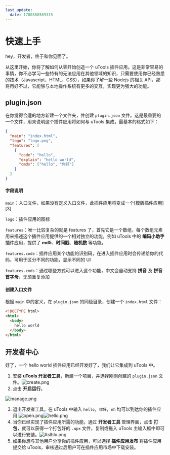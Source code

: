 ```yaml
---
last_update:
  date: 1700888569315
---
```


# 快速上手

hey，开发者，终于和你见面了。

从这里开始，你将了解如何从零开始创造一个 uTools 插件应用。这是非常容易的事情，你不必学习一些特有的无法应用在其他领域的知识，只需要使用你已经熟悉的技术（Javascript、HTML、CSS），如果你了解一些 Nodejs 的相关 API，那将再好不过，它能够与本地操作系统有更多的交互，实现更为强大的功能。

## plugin.json

在你觉得合适的地方新建一个文件夹，并创建 `plugin.json` 文件。这是最重要的一个文件，用来说明这个插件应用将如何与 uTools 集成，最基本的格式如下：

```json
{
  "main": "index.html",
  "logo": "logo.png",
  "features": [
    {
      "code": "hello",
      "explain": "hello world",
      "cmds": ["hello", "你好"]
    }
  ]
}
```

#### 字段说明

`main`：入口文件，如果没有定义入口文件，此插件应用将变成一个[模版插件应用][3]

`logo`：插件应用的图标

`features`：唯一比较复杂的就是 features 了，首先它是一个数组，每个数组元素用来描述这个插件应用提供的一个相对独立的功能，例如 uTools 中的 **编码小助手** 插件应用，提供了 **md5**、**时间戳**、**随机数** 等功能。

`features.code`：插件应用某个功能的识别码，在进入插件应用时会传递给你的代码，可用于区分不同的功能，显示不同的 UI

`features.cmds`：通过哪些方式可以进入这个功能，中文会自动支持 **拼音** 及 **拼音首字母**，无须重复添加

#### 创建入口文件

根据 `main` 中的定义，在 `plugin.json` 的同级目录，创建一个 `index.html` 文件：

```html
<!DOCTYPE html>
<html>
  <body>
    hello world
  </body>
</html>
```

## 开发者中心

好了，一个 hello world 插件应用已经开发好了，我们让它集成到 uTools 中。

1. 安装 **uTools 开发者工具**，新建一个项目，并选择刚刚创建的 `plugin.json` 文件。![create.png](https://res.u-tools.cn/website/developer.png)
2. 点击 **开启运行**。

![manage.png](https://res.u-tools.cn/website/developer2.png)

3. 退出开发者工具，在 uTools 中输入 `hello`，`你好`，`nh` 均可以到达你的插件应用 ![open.png](https://res.u-tools.cn/website/open.png)![hello.png](https://res.u-tools.cn/website/hello.png)
4. 当你已经实现了插件应用所需的功能，通过 **开发者工具** 管理界面，点击 **打包**，就可以获得一个打包好的 `.upx` 文件，复制或拖入 uTools 主输入框中即可以进行安装。![AslhIx.png](https://res.u-tools.cn/website/install.png)
5. 如果你想与其他用户分享你的插件应用，可以选择 **插件应用发布** 将插件应用提交给 uTools，审核通过后用户可在插件应用市场中下载安装。
